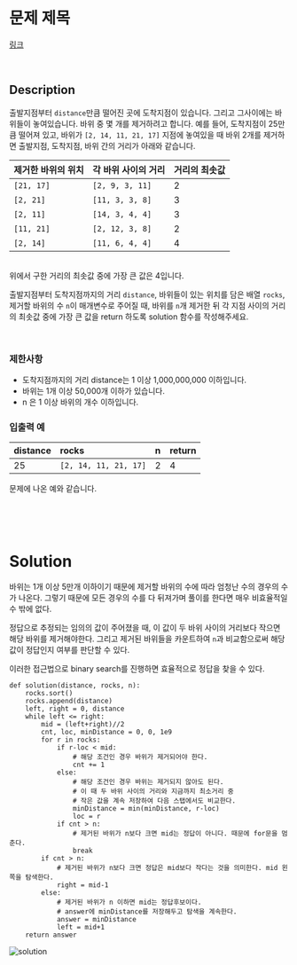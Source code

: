 # 문제 제목

[링크](https://programmers.co.kr/learn/courses/30/lessons/43236)

<br>

## Description

출발지점부터 `distance`만큼 떨어진 곳에 도착지점이 있습니다. 그리고 그사이에는 바위들이 놓여있습니다. 바위 중 몇 개를 제거하려고 합니다.
예를 들어, 도착지점이 25만큼 떨어져 있고, 바위가 `[2, 14, 11, 21, 17]` 지점에 놓여있을 때 바위 2개를 제거하면 출발지점, 도착지점, 바위 간의 거리가 아래와 같습니다.

| 제거한 바위의 위치 | 각 바위 사이의 거리 | 거리의 최솟값 |
| :- | :- | :- |
| `[21, 17]` | `[2, 9, 3, 11]` | 2 |
| `[2, 21]` | `[11, 3, 3, 8]` | 3 |
| `[2, 11]`	| `[14, 3, 4, 4]` | 3 |
| `[11, 21]` | `[2, 12, 3, 8]` | 2 |
| `[2, 14]` | `[11, 6, 4, 4]` | 4 |

<br>
위에서 구한 거리의 최솟값 중에 가장 큰 값은 4입니다.

출발지점부터 도착지점까지의 거리 `distance`, 바위들이 있는 위치를 담은 배열 `rocks`, 제거할 바위의 수 `n`이 매개변수로 주어질 때, 바위를 `n`개 제거한 뒤 각 지점 사이의 거리의 최솟값 중에 가장 큰 값을 return 하도록 solution 함수를 작성해주세요.

<br>

### 제한사항

- 도착지점까지의 거리 distance는 1 이상 1,000,000,000 이하입니다.
- 바위는 1개 이상 50,000개 이하가 있습니다.
- n 은 1 이상 바위의 개수 이하입니다.

### 입출력 예
| distance | rocks | n	| return |
| :- | :- | :- | :- |
| 25 | `[2, 14, 11, 21, 17]` | 2 | 4 |

문제에 나온 예와 같습니다.


<br>
<br>
<br>

# Solution

바위는 1개 이상 5만개 이하이기 때문에 제거할 바위의 수에 따라 엄청난 수의 경우의 수가 나온다.
그렇기 때문에 모든 경우의 수를 다 뒤져가며 풀이를 한다면 매우 비효율적일 수 밖에 없다.

정답으로 추정되는 임의의 값이 주어졌을 때, 이 값이 두 바위 사이의 거리보다 작으면 해당 바위를 제거해야한다. 그리고 제거된 바위들을 카운트하여 `n`과 비교함으로써 해당 값이 정답인지 여부를 판단할 수 있다.

이러한 접근법으로 binary search를 진행하면 효율적으로 정답을 찾을 수 있다.

```
def solution(distance, rocks, n):
    rocks.sort()
    rocks.append(distance)
    left, right = 0, distance
    while left <= right:
        mid = (left+right)//2
        cnt, loc, minDistance = 0, 0, 1e9
        for r in rocks:
            if r-loc < mid:
                # 해당 조건인 경우 바위가 제거되어야 한다.
                cnt += 1
            else:
                # 해당 조건인 경우 바위는 제거되지 않아도 된다.
                # 이 때 두 바위 사이의 거리와 지금까지 최소거리 중 
                # 작은 값을 계속 저장하여 다음 스탭에서도 비교한다.
                minDistance = min(minDistance, r-loc)
                loc = r
            if cnt > n:
                # 제거된 바위가 n보다 크면 mid는 정답이 아니다. 때문에 for문을 멈춘다.
                break
        if cnt > n:
            # 제거된 바위가 n보다 크면 정답은 mid보다 작다는 것을 의미한다. mid 왼쪽을 탐색한다.
            right = mid-1
        else:
            # 제거된 바위가 n 이하면 mid는 정답후보이다.
            # answer에 minDistance를 저장해두고 탐색을 계속한다.
            answer = minDistance
            left = mid+1
    return answer
```
![solution](https://i.imgur.com/UWXBj8w.png)
